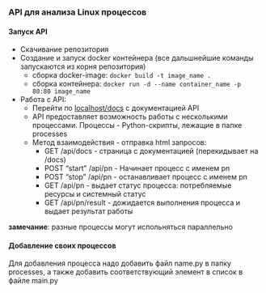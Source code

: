 ### API для анализа Linux процессов

#### Запуск API

* Скачивание репозитория
* Создание и запуск docker контейнера (все дальшнейшие команды запускаются из корня репозитория)
    + сборка docker-image: <code>docker build -t image_name .</code>
    + сборка контейнера: <code>docker run -d --name container_name -p 80:80 image_name</code>
* Работа с API:
    + Перейти по [localhost/docs](http://127.0.0.1/api/docs "127.0.0.1/api/docs") с документацией API
    + API предоставляет возможность работы с несколькими процессами. Процессы - Python-скрипты, лежащие в папке processes
    + Метод взаимодействия - отправка html запросов:
        - GET /api/docs - страница с документацией (перекидывает на /docs)
        - POST “start” /api/pn - Начинает процесс с именем pn
        - POST “stop” /api/pn - останавливает процесс с именем pn
        - GET /api/pn - выдает статус процесса: потребляемые ресурсы и системный статус
        - GET /api/pn/result - дожидается выполнения процесса и выдает результат работы

**замечание**: разные процессы могут испольняться параллельно

#### Добавление своих процессов

Для добавления процесса надо добавить файл name.py в папку processes, а также добавить соответствующий элемент в список в файле main.py